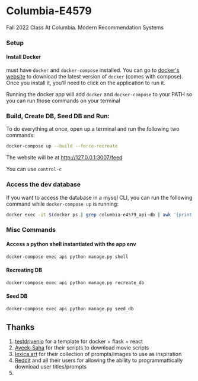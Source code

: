 # Columbia-E4579

Fall 2022 Class At Columbia. Modern Recommendation Systems

### Setup

#### Install Docker

must have `docker` and `docker-compose` installed. You can go to [docker's website](https://docs.docker.com/get-docker/)
to download the latest version of `docker` (comes with compose). Once you install it, you'll need to click on the application to run it.

Running the docker app will add `docker` and `docker-compose` to your PATH so you can run those commands on your terminal

### Build, Create DB, Seed DB and Run:

To do everything at once, open up a terminal and run the following two commands:

```bash
docker-compose up --build --force-recreate
```

The website will be at http://127.0.0.1:3007/feed

You can use `control-c`

### Access the dev database

If you want to access the database in a mysql CLI, you can run the following command while `docker-compose up` is running:

```bash
docker exec -it $(docker ps | grep columbia-e4579_api-db | awk '{print $1}') mysql --password=mysql api_dev
```

### Misc Commands

#### Access a python shell instantiated with the app env

```bash
docker-compose exec api python manage.py shell
```

#### Recreating DB

```bash
docker-compose exec api python manage.py recreate_db
```

#### Seed DB

```bash
docker-compose exec api python manage.py seed_db
```

## Thanks

1. [testdrivenio](https://github.com/testdrivenio/flask-react-aws) for a template for docker + flask + react
2. [Aveek-Saha](https://github.com/Aveek-Saha/Movie-Script-Database) for their scripts to download movie scripts
3. [lexica.art](https://lexica.art) for their collection of prompts/images to use as inspiration
4. [Reddit](https://reddit.com) and all their users for allowing the ability to programmattically download user titles/prompts
5.
